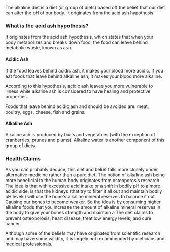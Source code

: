 The alkaline diet is a diet (or group of diets) based off the belief that our diet can alter the pH of our body. It originates from the acid ash hypothesis 
### What is the acid ash hypothesis? 
It originates from the acid ash hypothesis, which states that when your body metabolizes and breaks down food, the food can leave behind metabolic waste, known as ash. 
#### Acidic Ash
If the food leaves behind acidic ash, it makes your blood more acidic. If you eat foods that leave behind alkaline ash, it makes your blood more alkaline. 

According to this hypothesis, acidic ash leaves you more vulnerable to illness while alkaline ash is considered to have healing and protective properties. 

Foods that leave behind acidic ash and should be avoided are: meat, poultry, eggs, cheese, fish and grains. 
#### Alkaline Ash 
Alkaline ash is produced by fruits and vegetables (with the exception of cranberries, prunes and plums). 
Alkaline water is another component of this group of diets. 
### Health Claims
As you can probably deduce, this diet and belief falls more closely under alternative medicine rather than a pure diet. 
The notion of alkaline ash being more beneficial to the human body originates from osteoporosis research. The idea is that with excessive acid intake or a shift in bodily pH to a more acidic side, is that the kidneys (that try to filter it all out and maintain bodily pH levels) will use the bone's alkaline mineral reserves to balance it out. 
Causing our bones to become weaker. 
So the idea is by consuming higher alkaline foods that you increase the amount of alkaline mineral reserves in the body to give your bones strength and maintain a 
The diet claims to prevent osteoporosis, heart disease, treat low energy levels, and cure cancer. 

Although some of the beliefs may have originated from scientific research and may have some validity, it is largely not recommended by dieticians and medical professionals.